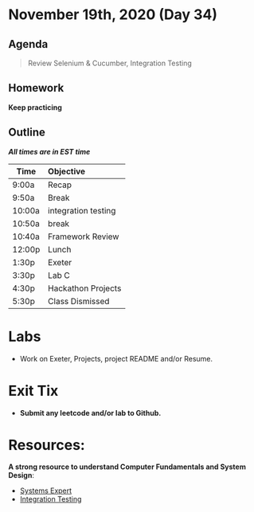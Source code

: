 # November 19th, 2020 (Day 34)

## Agenda
> Review Selenium & Cucumber, Integration Testing

## Homework 
**Keep practicing**

## Outline
_**All times are in EST time**_

| Time   | Objective                        |
| -------|:---------------------------------|
| 9:00a  | Recap                            |  
| 9:50a  | Break                            |    
| 10:00a | integration testing              |
| 10:50a | break                            |
| 10:40a | Framework Review                 |
| 12:00p | Lunch                            |
| 1:30p  | Exeter                           | 
| 3:30p  | Lab C                            |
| 4:30p  | Hackathon Projects               |
| 5:30p  | Class Dismissed                  |

# Labs

 - Work on Exeter, Projects, project README  and/or Resume.
  
# Exit Tix 
  - **Submit any leetcode and/or lab to Github.**

# Resources:
**A strong resource to understand Computer Fundamentals and System Design**:
- [Systems Expert](https://www.algoexpert.io/systems/product)
- [Integration Testing](https://docs.google.com/presentation/d/1oiEdU1yVKFF2NvUp9tQRds4jb9Yo7CeqmJwFtlayL5s/edit?usp=sharing)